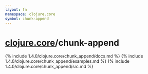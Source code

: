 ```yaml
---
layout: fn
namespace: clojure.core
symbol: chunk-append
---
```


# [clojure.core](../)/chunk-append

{% include 1.4.0/clojure.core/chunk_append/docs.md %}
{% include 1.4.0/clojure.core/chunk_append/examples.md %}
{% include 1.4.0/clojure.core/chunk_append/src.md %}

